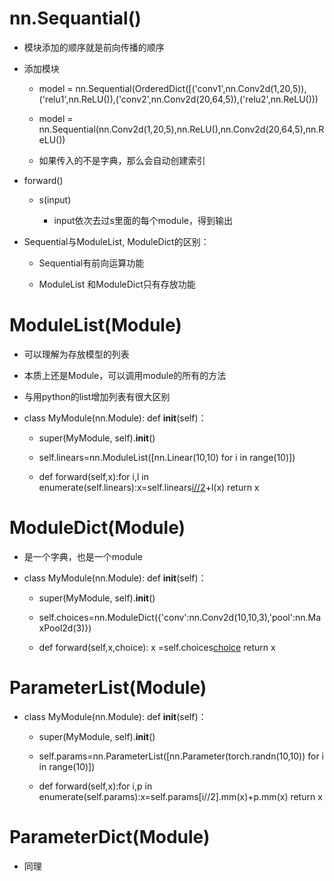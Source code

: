 
# nn.Sequantial()


- 模块添加的顺序就是前向传播的顺序


- 添加模块


    - model = nn.Sequential(OrderedDict([('conv1',nn.Conv2d(1,20,5)),('relu1',nn.ReLU()),('conv2',nn.Conv2d(20,64,5)),('relu2',nn.ReLU()))


    - model = nn.Sequential(nn.Conv2d(1,20,5),nn.ReLU(),nn.Conv2d(20,64,5),nn.ReLU())


    - 如果传入的不是字典，那么会自动创建索引


- forward()


    - s(input)


         - input依次去过s里面的每个module，得到输出


- Sequential与ModuleList, ModuleDict的区别：


    - Sequential有前向运算功能


    - ModuleList 和ModuleDict只有存放功能





# ModuleList(Module)


- 可以理解为存放模型的列表


- 本质上还是Module，可以调用module的所有的方法


- 与用python的list增加列表有很大区别


- class MyModule(nn.Module): def __init__(self)：


    - super(MyModule, self).__init__()


    - self.linears=nn.ModuleList([nn.Linear(10,10) for i in range(10)])


    - def forward(self,x):for i,l in enumerate(self.linears):x=self.linears[i//2](x)+l(x)  return x





# ModuleDict(Module)


- 是一个字典，也是一个module


- class MyModule(nn.Module): def __init__(self)：


    - super(MyModule, self).__init__()


    - self.choices=nn.ModuleDict({'conv':nn.Conv2d(10,10,3),'pool':nn.MaxPool2d(3)})


    - def forward(self,x,choice): x =self.choices[choice](x) return x




# ParameterList(Module)


- class MyModule(nn.Module): def __init__(self)：


    - super(MyModule, self).__init__()


    - self.params=nn.ParameterList([nn.Parameter(torch.randn(10,10)) for i in range(10)])


    - def forward(self,x):for i,p in enumerate(self.params):x=self.params[i//2].mm(x)+p.mm(x)  return x




# ParameterDict(Module)


- 同理


